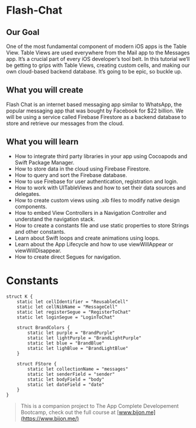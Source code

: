 # Flash-Chat

## Our Goal

One of the most fundamental component of modern iOS apps is the Table View. Table Views are used everywhere from the Mail app to the Messages app. It’s a crucial part of every iOS developer’s tool belt. In this tutorial we’ll be getting to grips with Table Views, creating custom cells, and making our own cloud-based backend database. It’s going to be epic, so buckle up.

## What you will create

Flash Chat is an internet based messaging app similar to WhatsApp, the popular messaging app that was bought by Facebook for $22 billion. We will be using a service called Firebase Firestore as a backend database to store and retrieve our messages from the cloud. 

## What you will learn

* How to integrate third party libraries in your app using Cocoapods and Swift Package Manager.
* How to store data in the cloud using Firebase Firestore.
* How to query and sort the Firebase database.
* How to use Firebase for user authentication, registration and login.
* How to work with UITableViews and how to set their data sources and delegates.
* How to create custom views using .xib files to modify native design components.
* How to embed View Controllers in a Navigation Controller and understand the navigation stack.
* How to create a constants file and use static properties to store Strings and other constants.
* Learn about Swift loops and create animations using loops.
* Learn about the App Lifecycle and how to use viewWillAppear or viewWillDisappear.
* How to create direct Segues for navigation.


# Constants
```
struct K {
    static let cellIdentifier = "ReusableCell"
    static let cellNibName = "MessageCell"
    static let registerSegue = "RegisterToChat"
    static let loginSegue = "LoginToChat"
    
    struct BrandColors {
        static let purple = "BrandPurple"
        static let lightPurple = "BrandLightPurple"
        static let blue = "BrandBlue"
        static let lighBlue = "BrandLightBlue"
    }
    
    struct FStore {
        static let collectionName = "messages"
        static let senderField = "sender"
        static let bodyField = "body"
        static let dateField = "date"
    }
}

```

>This is a companion project to The App Complete Developement Bootcamp, check out the full course at [www.bijon.me](https://www.bijon.me/)


